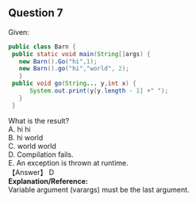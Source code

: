 ## Question 7
Given:
```java
public class Barn {
 public static void main(String[]args) {
   new Barn().Go("hi",1);
   new Barn().go("hi","world", 2);
   }
 public void go(String... y,int x) {
      System.out.print(y[y.length - 1] +" ");
   }
 }
 ```
 What is the result?  
 A. hi hi  
 B. hi world  
 C. world world  
 D. Compilation fails.  
 E. An exception is thrown at runtime.  
【Answer】 D  
**Explanation/Reference:**  
Variable argument (varargs) must be the last argument.  

